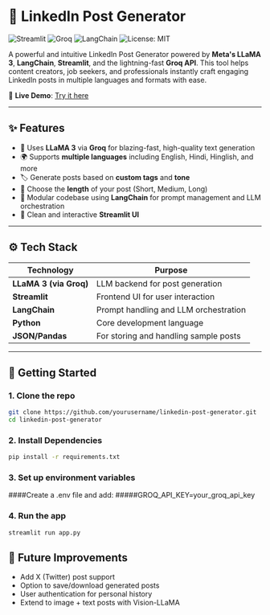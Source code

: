 # 🚀 LinkedIn Post Generator

![Streamlit](https://img.shields.io/badge/Streamlit-Enabled-red)
![Groq](https://img.shields.io/badge/Groq-Accelerated-blue)
![LangChain](https://img.shields.io/badge/LangChain-Integrated-green)
![License: MIT](https://img.shields.io/badge/License-MIT-yellow.svg)

A powerful and intuitive LinkedIn Post Generator powered by **Meta's LLaMA 3**, **LangChain**, **Streamlit**, and the lightning-fast **Groq API**. This tool helps content creators, job seekers, and professionals instantly craft engaging LinkedIn posts in multiple languages and formats with ease.

🔗 **Live Demo**: [Try it here](https://linkedin-post-generator-1.streamlit.app/)

---

## ✨ Features

- 🧠 Uses **LLaMA 3** via **Groq** for blazing-fast, high-quality text generation
- 🌍 Supports **multiple languages** including English, Hindi, Hinglish, and more
- 🏷️ Generate posts based on **custom tags** and **tone**
- 📝 Choose the **length** of your post (Short, Medium, Long)
- 🧩 Modular codebase using **LangChain** for prompt management and LLM orchestration
- 🎨 Clean and interactive **Streamlit UI**

---

## ⚙️ Tech Stack

| Technology | Purpose |
|------------|---------|
| **LLaMA 3 (via Groq)** | LLM backend for post generation |
| **Streamlit** | Frontend UI for user interaction |
| **LangChain** | Prompt handling and LLM orchestration |
| **Python** | Core development language |
| **JSON/Pandas** | For storing and handling sample posts |

---

## 🚀 Getting Started

### 1. Clone the repo

```bash
git clone https://github.com/yourusername/linkedin-post-generator.git
cd linkedin-post-generator
```

### 2. Install Dependencies

```bash
pip install -r requirements.txt
```

### 3. Set up environment variables

####Create a .env file and add:
#####GROQ_API_KEY=your_groq_api_key

### 4. Run the app

```bash
streamlit run app.py
```

## 🧠 Future Improvements

- Add X (Twitter) post support
- Option to save/download generated posts
- User authentication for personal history
- Extend to image + text posts with Vision-LLaMA
